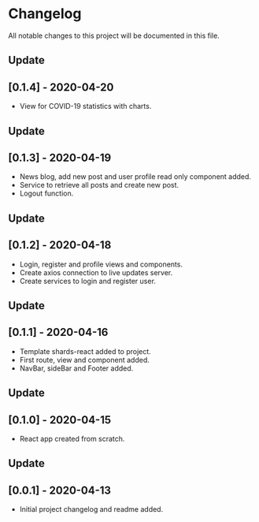 # Changelog
All notable changes to this project will be documented in this file.
## Update
## [0.1.4] - 2020-04-20
* View for COVID-19 statistics with charts.
## Update
## [0.1.3] - 2020-04-19
* News blog, add new post and user profile read only component added.
* Service to retrieve all posts and create new post.
* Logout function.
## Update
## [0.1.2] - 2020-04-18
* Login, register and profile views and components.
* Create axios connection to live updates server.
* Create services to login and register user.
## Update
## [0.1.1] - 2020-04-16
* Template shards-react added to project.
* First route, view and component added.
* NavBar, sideBar and Footer added.
## Update
## [0.1.0] - 2020-04-15
* React app created from scratch.
## Update
## [0.0.1] - 2020-04-13
* Initial project changelog and readme added.